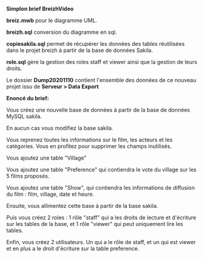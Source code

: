 **Simplon brief BreizhVideo**

**breiz.mwb** pour le diagramme UML.

**breizh.sql** conversion du diagramme en sql.

**copiesakila.sql** permet de récupérer les données des tables réutilisées dans le projet breizh à partir de la base de données Sakila.

**role.sql** gère la gestion des roles staff et viewer ainsi que la gestion de leurs droits.

Le dossier **Dump20201110** contient l'ensemble des données de ce nouveau projet issu de **Serveur > Data Export**

**Enoncé du brief:**

Vous créez une nouvelle base de données à partir de la base de données MySQL sakila.

En aucun cas vous modifiez la base sakila.

Vous reprenez toutes les informations sur le film, les acteurs et les catégories. Vous en profitez pour supprimer les champs inutilisés.

Vous ajoutez une table "Village"

Vous ajoutez une table "Preference" qui contiendra le vote du village sur les 5 films proposés.

Vous ajoutez une table "Show", qui contiendra les informations de diffusion du film : film, village, date et heure.

Ensuite, vous allimentez cette base à partir de la base sakila.

Puis vous créez 2 roles : 1 rôle "staff" qui a les droits de lecture et d'écriture sur les tables de la base, et 1 rôle "viewer" qui peut uniquement lire les tables.

Enfin, vous créez 2 utilisateurs. Un qui a le rôle de staff, et un qui est viewer et en plus a le droit d'écriture sur la table preference.
